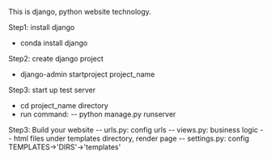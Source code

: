 This is django, python website technology.

Step1: install django
- conda install django

Step2: create django project
- django-admin startproject project_name

Step3: start up test server
- cd project_name directory
- run command:
-- python manage.py runserver

Step3: Build your website
-- urls.py: config urls 
-- views.py: business logic
-- html files under templates directory, render page
-- settings.py: config TEMPLATES->'DIRS'->'templates'
		
		